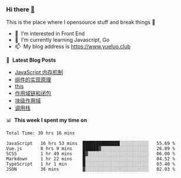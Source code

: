 ### Hi there <a href="https://www.yueluo.club/"> 👋 </a>
This is the place where I opensource stuff and break things :rofl:

- 👀 &nbsp;I’m interested in Front End
- 🌱 &nbsp;I’m currently learning Javascript, Go
- 📫 &nbsp;My blog address is https://www.yueluo.club

📕 &nbsp;**Latest Blog Posts**

<!-- BLOG-POST-LIST:START -->
- [JavaScript 内存机制](https://www.yueluo.club/detail?articleId=62daaf81397c3e0980cd6c7a)
- [组件的实现原理](https://www.yueluo.club/detail?articleId=62d96506397c3e0980cd6397)
- [this](https://www.yueluo.club/detail?articleId=62d7faa4397c3e0980cd534a)
- [作用域链和闭包](https://www.yueluo.club/detail?articleId=62d6b0b9397c3e0980cd47e7)
- [块级作用域](https://www.yueluo.club/detail?articleId=62d562b4397c3e0980cd3e9c)
- [调用栈](https://www.yueluo.club/detail?articleId=62d42236397c3e0980cd378b)
<!-- BLOG-POST-LIST:END -->

📊 &nbsp;**This week I spent my time on**

<!--START_SECTION:waka-->

```text
Total Time: 30 hrs 16 mins

JavaScript   16 hrs 53 mins  ██████████████░░░░░░░░░░░   55.69 %
Vue.js       8 hrs 9 mins    ██████▓░░░░░░░░░░░░░░░░░░   26.89 %
SCSS         1 hr 49 mins    █▓░░░░░░░░░░░░░░░░░░░░░░░   06.00 %
Markdown     1 hr 22 mins    █░░░░░░░░░░░░░░░░░░░░░░░░   04.52 %
TypeScript   1 hr 1 min      █░░░░░░░░░░░░░░░░░░░░░░░░   03.40 %
JSON         36 mins         ▓░░░░░░░░░░░░░░░░░░░░░░░░   02.03 %
```

<!--END_SECTION:waka-->